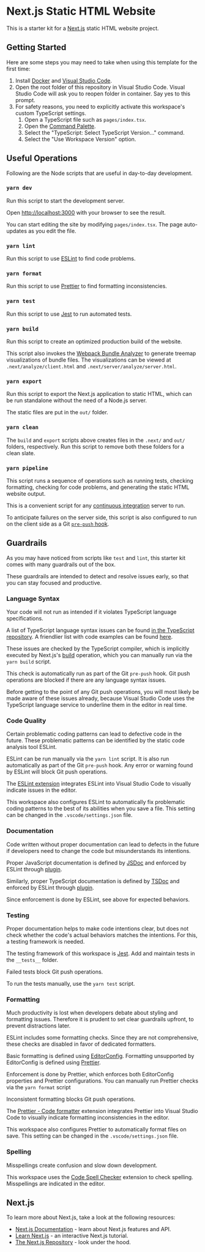 # Next.js Static HTML Website

This is a starter kit for a [Next.js](https://nextjs.org/) static HTML website project.

## Getting Started

Here are some steps you may need to take when using this template for the first time:

1. Install [Docker](https://www.docker.com/products/docker-desktop) and [Visual Studio Code](https://code.visualstudio.com/Download).
1. Open the root folder of this repository in Visual Studio Code. Visual Studio Code will ask you to reopen folder in container. Say yes to this prompt.
1. For safety reasons, you need to explicitly activate this workspace's custom TypeScript settings.
   1. Open a TypeScript file such as `pages/index.tsx`.
   1. Open the [Command Palette](https://code.visualstudio.com/docs/getstarted/userinterface#_command-palette).
   1. Select the "TypeScript: Select TypeScript Version..." command.
   1. Select the "Use Workspace Version" option.

## Useful Operations

Following are the Node scripts that are useful in day-to-day development.

### `yarn dev`

Run this script to start the development server.

Open [http://localhost:3000](http://localhost:3000) with your browser to see the result.

You can start editing the site by modifying `pages/index.tsx`. The page auto-updates as you edit the file.

### `yarn lint`

Run this script to use [ESLint](https://eslint.org/) to find code problems.

### `yarn format`

Run this script to use [Prettier](https://prettier.io/) to find formatting inconsistencies.

### `yarn test`

Run this script to use [Jest](https://jestjs.io/) to run automated tests.

### `yarn build`

Run this script to create an optimized production build of the website.

This script also invokes the [Webpack Bundle Analyzer](https://github.com/webpack-contrib/webpack-bundle-analyzer) to generate treemap visualizations of bundle files. The visualizations can be viewed at `.next/analyze/client.html` and `.next/server/analyze/server.html`.

### `yarn export`

Run this script to export the Next.js application to static HTML, which can be run standalone without the need of a Node.js server.

The static files are put in the `out/` folder.

### `yarn clean`

The `build` and `export` scripts above creates files in the `.next/` and `out/` folders, respectively. Run this script to remove both these folders for a clean slate.

### `yarn pipeline`

This script runs a sequence of operations such as running tests, checking formatting, checking for code problems, and generating the static HTML website output.

This is a convenient script for any [continuous integration](https://en.wikipedia.org/wiki/Continuous_integration) server to run.

To anticipate failures on the server side, this script is also configured to run on the client side as a Git [`pre-push` hook](https://git-scm.com/docs/githooks#_pre_push).

## Guardrails

As you may have noticed from scripts like `test` and `lint`, this starter kit comes with many guardrails out of the box.

These guardrails are intended to detect and resolve issues early, so that you can stay focused and productive.

### Language Syntax

Your code will not run as intended if it violates TypeScript language specifications.

A list of TypeScript language syntax issues can be found [in the TypeScript repository](https://github.com/microsoft/TypeScript/blob/main/src/compiler/diagnosticMessages.json). A friendlier list with code examples can be found [here](https://typescript.tv/error-ts/).

These issues are checked by the TypeScript compiler, which is implicitly executed by Next.js's [build](https://nextjs.org/docs/api-reference/cli#build) operation, which you can manually run via the `yarn build` script.

This check is automatically run as part of the Git `pre-push` hook. Git push operations are blocked if there are any language syntax issues.

Before getting to the point of any Git push operations, you will most likely be made aware of these issues already, because Visual Studio Code uses the TypeScript language service to underline them in the editor in real time.

### Code Quality

Certain problematic coding patterns can lead to defective code in the future. These problematic patterns can be identified by the static code analysis tool ESLint.

ESLint can be run manually via the `yarn lint` script. It is also run automatically as part of the Git `pre-push` hook. Any error or warning found by ESLint will block Git push operations.

The [ESLint extension](https://marketplace.visualstudio.com/items?itemName=dbaeumer.vscode-eslint) integrates ESLint into Visual Studio Code to visually indicate issues in the editor.

This workspace also configures ESLint to automatically fix problematic coding patterns to the best of its abilities when you save a file. This setting can be changed in the `.vscode/settings.json` file.

### Documentation

Code written without proper documentation can lead to defects in the future if developers need to change the code but misunderstands its intentions.

Proper JavaScript documentation is defined by [JSDoc](https://jsdoc.app/) and enforced by ESLint through [plugin](https://github.com/gajus/eslint-plugin-jsdoc).

Similarly, proper TypeScript documentation is defined by [TSDoc](https://tsdoc.org/) and enforced by ESLint through [plugin](https://tsdoc.org/pages/packages/eslint-plugin-tsdoc/).

Since enforcement is done by ESLint, see above for expected behaviors.

### Testing

Proper documentation helps to make code intentions clear, but does not check whether the code's actual behaviors matches the intentions. For this, a testing framework is needed.

The testing framework of this workspace is [Jest](https://jestjs.io/). Add and maintain tests in the `__tests__` folder.

Failed tests block Git push operations.

To run the tests manually, use the `yarn test` script.

### Formatting

Much productivity is lost when developers debate about styling and formatting issues. Therefore it is prudent to set clear guardrails upfront, to prevent distractions later.

ESLint includes some formatting checks. Since they are not comprehensive, these checks are disabled in favor of dedicated formatters.

Basic formatting is defined using [EditorConfig](https://editorconfig.org/). Formatting unsupported by EditorConfig is defined using [Prettier](https://prettier.io/).

Enforcement is done by Prettier, which enforces both EditorConfig properties and Prettier configurations. You can manually run Prettier checks via the `yarn format` script

Inconsistent formatting blocks Git push operations.

The [Prettier - Code formatter](https://marketplace.visualstudio.com/items?itemName=esbenp.prettier-vscode) extension integrates Prettier into Visual Studio Code to visually indicate formatting inconsistencies in the editor.

This workspace also configures Prettier to automatically format files on save. This setting can be changed in the `.vscode/settings.json` file.

### Spelling

Misspellings create confusion and slow down development.

This workspace uses the [Code Spell Checker](https://marketplace.visualstudio.com/items?itemName=streetsidesoftware.code-spell-checker) extension to check spelling. Misspellings are indicated in the editor.

## Next.js

To learn more about Next.js, take a look at the following resources:

- [Next.js Documentation](https://nextjs.org/docs) - learn about Next.js features and API.
- [Learn Next.js](https://nextjs.org/learn) - an interactive Next.js tutorial.
- [The Next.js Repository](https://github.com/vercel/next.js/) - look under the hood.
